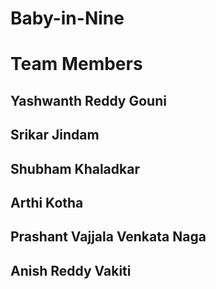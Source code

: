 # Baby-in-Nine
# Team Members
## Yashwanth Reddy Gouni
## Srikar Jindam
## Shubham Khaladkar
## Arthi Kotha
## Prashant Vajjala Venkata Naga
## Anish Reddy Vakiti
